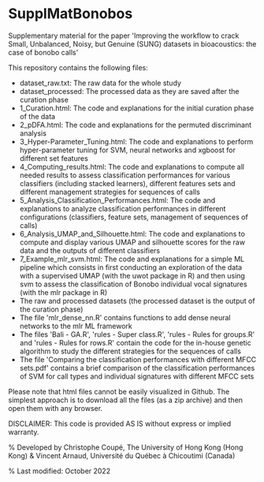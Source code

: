 # SupplMatBonobos
Supplementary material for the paper 'Improving the workflow to crack Small, Unbalanced, Noisy, but Genuine (SUNG) datasets in bioacoustics: the case of bonobo calls'

This repository contains the following files:
- dataset_raw.txt: The raw data for the whole study
- dataset_processed: The processed data as they are saved after the curation phase
- 1_Curation.html: The code and explanations for the initial curation phase of the data
- 2_pDFA.html: The code and explanations for the permuted discriminant analysis
- 3_Hyper-Parameter_Tuning.html: The code and explanations to perform hyper-parameter tuning for SVM, neural networks and xgboost for different set features
- 4_Computing_results.html: The code and explanations to compute all needed results to assess classification performances for various classifiers (including stacked learners), different features sets and different management strategies for sequences of calls
- 5_Analysis_Classification_Performances.html: The code and explanations to analyze classification performances in different configurations (classifiers, feature sets, management of sequences of calls)
- 6_Analysis_UMAP_and_Silhouette.html: The code and explanations to compute and display various UMAP and silhouette scores for the raw data and the outputs of different classifiers
- 7_Example_mlr_svm.html: The code and explanations for a simple ML pipeline which consists in first conducting an exploration of the data with a supervised UMAP (with the uwot package in R) and then using svm to assess the classification of Bonobo individual vocal signatures (with the mlr package in R)
- The raw and processed datasets (the processed dataset is the output of the curation phase)
- The file 'mlr_dense_nn.R' contains functions to add dense neural networks to the mlr ML framework
- The files 'Bali - GA.R', 'rules - Super class.R', 'rules - Rules for groups.R' and 'rules - Rules for rows.R' contain the code for the in-house genetic algorithm to study the different strategies for the sequences of calls
- The file 'Comparing the classification performances with different MFCC sets.pdf' contains a brief comparison of the classification performances of SVM for call types and individual signatures with different MFCC sets

Please note that html files cannot be easily visualized in Github. The simplest approach is to download all the files (as a zip archive) and then open them with any browser.

DISCLAIMER: This code is provided AS IS without express or implied warranty.

% Developed by Christophe Coupé, The University of Hong Kong (Hong Kong) & Vincent Arnaud, Université du Québec à Chicoutimi (Canada)

% Last modified: October 2022
